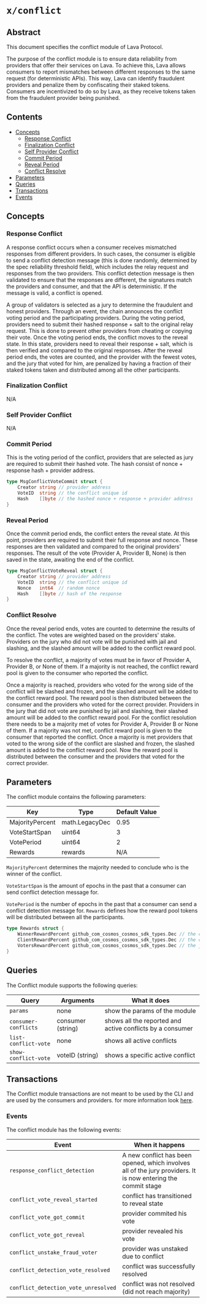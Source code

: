 # `x/conflict`

## Abstract

This document specifies the conflict module of Lava Protocol.

The purpose of the conflict module is to ensure data reliability from providers that offer their services on Lava. To achieve this, Lava allows consumers to report mismatches between different responses to the same request (for deterministic APIs). This way, Lava can identify fraudulent providers and penalize them by confiscating their staked tokens. Consumers are incentivized to do so by Lava, as they receive tokens taken from the fraudulent provider being punished.


## Contents
* [Concepts](#concepts)
    * [Response Conflict](#response-conflict)
	* [Finalization Conflict](#finalization-conflict)
    * [Self Provider Conflict](#self-provider-conflict)
    * [Commit Period](#commit-period)
    * [Reveal Period](#reveal-period)
    * [Conflict Resolve](#Conflict-Resolve)
* [Parameters](#parameters)
* [Queries](#queries)
* [Transactions](#transactions)
* [Events](#events)

## Concepts

### Response Conflict
A response conflict occurs when a consumer receives mismatched responses from different providers. In such cases, the consumer is eligible to send a conflict detection message (this is done randomly, determined by the spec reliability threshold field), which includes the relay request and responses from the two providers. This conflict detection message is then validated to ensure that the responses are different, the signatures match the providers and consumer, and that the API is deterministic. If the message is valid, a conflict is opened.

A group of validators is selected as a jury to determine the fraudulent and honest providers. Through an event, the chain announces the conflict voting period and the participating providers. During the voting period, providers need to submit their hashed response + salt to the original relay request. This is done to prevent other providers from cheating or copying their vote. Once the voting period ends, the conflict moves to the reveal state. In this state, providers need to reveal their response + salt, which is then verified and compared to the original responses. After the reveal period ends, the votes are counted, and the provider with the fewest votes, and the jury that voted for him, are penalized by having a fraction of their staked tokens taken and distributed among all the other participants.

### Finalization Conflict
N/A


### Self Provider Conflict
N/A

### Commit Period

This is the voting period of the conflict, providers that are selected as jury are required to submit their hashed vote.
The hash consist of nonce + response hash + provider address.

```go
type MsgConflictVoteCommit struct {
	Creator string // provider address
	VoteID  string // the conflict unique id
	Hash    []byte // the hashed nonce + response + provider address
}
```

### Reveal Period

Once the commit period ends, the conflict enters the reveal state. At this point, providers are required to submit their full response and nonce. These responses are then validated and compared to the original providers' responses. The result of the vote (Provider A, Provider B, None) is then saved in the state, awaiting the end of the conflict.

```go
type MsgConflictVoteReveal struct {
	Creator string // provider address
	VoteID  string // the conflict unique id
	Nonce   int64  // random nonce
	Hash    []byte // hash of the response
}
```

### Conflict Resolve

Once the reveal period ends, votes are counted to determine the results of the conflict. The votes are weighted based on the providers' stake. Providers on the jury who did not vote will be punished with jail and slashing, and the slashed amount will be added to the conflict reward pool.

To resolve the conflict, a majority of votes must be in favor of Provider A, Provider B, or None of them. If a majority is not reached, the conflict reward pool is given to the consumer who reported the conflict.

Once a majority is reached, providers who voted for the wrong side of the conflict will be slashed and frozen, and the slashed amount will be added to the conflict reward pool. The reward pool is then distributed between the consumer and the providers who voted for the correct provider.
Providers in the jury that did not vote are punished by jail and slashing, their slashed amount will be added to the conflict reward pool.
For the conflict resolution there needs to be a majority met of votes for Provider A, Provider B or None of them. 
If a majority was not met, conflict reward pool is given to the consumer that reported the conflict.
Once a majority is met providers that voted to the wrong side of the conflict are slashed and frozen, the slashed amount is added to the conflict reward pool.
Now the reward pool is distributed between the consumer and the providers that voted for the correct provider.

## Parameters

The conflict module contains the following parameters:

| Key                                    | Type                    | Default Value    |
| -------------------------------------- | ----------------------- | -----------------|
| MajorityPercent                        | math.LegacyDec          | 0.95              |
| VoteStartSpan                              | uint64          | 3             |
| VotePeriod                       | uint64          | 2                |
| Rewards                        | rewards                  | N/A                |

`MajorityPercent`  determines the majority needed to conclude who is the winner of the conflict.

`VoteStartSpan` is the amount of epochs in the past that a consumer can send conflict detection message for.

`VotePeriod`  is the number of epochs in the past that a consumer can send a conflict detection message for.
`Rewards` defines how the reward pool tokens will be distributed between all the participants.

```go
type Rewards struct {
	WinnerRewardPercent github_com_cosmos_cosmos_sdk_types.Dec // the conflict's winner portion (provider)
	ClientRewardPercent github_com_cosmos_cosmos_sdk_types.Dec // the conflict's reporter portion
	VotersRewardPercent github_com_cosmos_cosmos_sdk_types.Dec // the jury portion
}
```
## Queries

The Conflict module supports the following queries:

| Query             | Arguments         | What it does                                  |
| ----------        | ---------------   | ----------------------------------------------|
| `params`          | none              | show the params of the module                 |
| `consumer-conflicts` | consumer (string)              | shows all the reported and active conflicts by a consumer        |
| `list-conflict-vote` | none           | shows all active conflicts                |
| `show-conflict-vote`       | voteID (string)           | shows a specific active conflict                             |

## Transactions

The Conflict module transactions are not meant to be used by the CLI and are used by the consumers and providers.
for more information look [here](../../proto/lavanet/lava/conflict/tx.proto).

### Events

The conflict module has the following events:

| Event             | When it happens                                                                                               |
| ----------        |---------------------------------------------------------------------------------------------------------------|
| `response_conflict_detection`        | A new conflict has been opened, which involves all of the jury providers. It is now entering the commit stage |
| `conflict_vote_reveal_started`        | conflict has transitioned to reveal state                                                                     |
| `conflict_vote_got_commit`        | provider commited his vote                                                                                    |
| `conflict_vote_got_reveal`        | provider revealed his vote                                                                                    |
| `conflict_unstake_fraud_voter`        | provider was unstaked due to conflict                                                                         |
| `conflict_detection_vote_resolved`        | conflict was successfully resolved                                                                            |
| `conflict_detection_vote_unresolved`        | conflict was not resolved (did not reach majority)                                                            |
